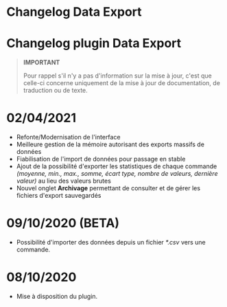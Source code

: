 # Changelog Data Export

# Changelog plugin Data Export

>**IMPORTANT**
>
>Pour rappel s'il n'y a pas d'information sur la mise à jour, c'est que celle-ci concerne uniquement de la mise à jour de documentation, de traduction ou de texte.

# 02/04/2021

- Refonte/Modernisation de l'interface
- Meilleure gestion de la mémoire autorisant des exports massifs de données
- Fiabilisation de l'import de données pour passage en stable
- Ajout de la possibilité d'exporter les statistiques de chaque commande *(moyenne, min., max., somme, écart type, nombre de valeurs, dernière valeur)* au lieu des valeurs brutes
- Nouvel onglet **Archivage** permettant de consulter et de gérer les fichiers d'export sauvegardés

# 09/10/2020 (BETA)

- Possibilité d'importer des données depuis un fichier *\*.csv* vers une commande.

# 08/10/2020

- Mise à disposition du plugin.
